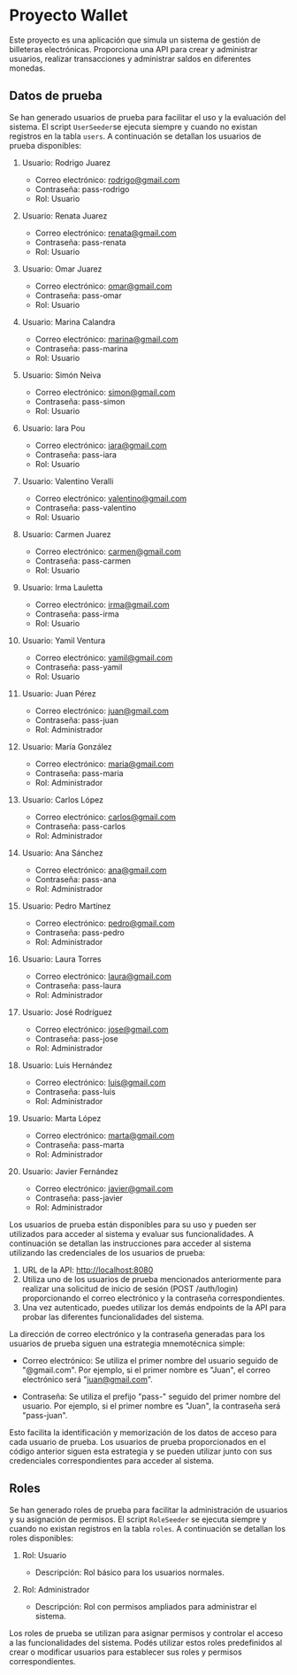 # Proyecto Wallet

Este proyecto es una aplicación que simula un sistema de gestión de billeteras electrónicas. Proporciona una API para crear y administrar usuarios, realizar transacciones y administrar saldos en diferentes monedas.

## Datos de prueba

Se han generado usuarios de prueba para facilitar el uso y la evaluación del sistema. El script `UserSeeder`se ejecuta siempre y cuando no existan registros en la tabla `users`. A continuación se detallan los usuarios de prueba disponibles:

1. Usuario: Rodrigo Juarez
    - Correo electrónico: rodrigo@gmail.com
    - Contraseña: pass-rodrigo
    - Rol: Usuario

2. Usuario: Renata Juarez
    - Correo electrónico: renata@gmail.com
    - Contraseña: pass-renata
    - Rol: Usuario

3. Usuario: Omar Juarez
    - Correo electrónico: omar@gmail.com
    - Contraseña: pass-omar
    - Rol: Usuario

4. Usuario: Marina Calandra
    - Correo electrónico: marina@gmail.com
    - Contraseña: pass-marina
    - Rol: Usuario

5. Usuario: Simón Neiva
    - Correo electrónico: simon@gmail.com
    - Contraseña: pass-simon
    - Rol: Usuario

6. Usuario: Iara Pou
    - Correo electrónico: iara@gmail.com
    - Contraseña: pass-iara
    - Rol: Usuario

7. Usuario: Valentino Veralli
    - Correo electrónico: valentino@gmail.com
    - Contraseña: pass-valentino
    - Rol: Usuario

8. Usuario: Carmen Juarez
    - Correo electrónico: carmen@gmail.com
    - Contraseña: pass-carmen
    - Rol: Usuario

9. Usuario: Irma Lauletta
    - Correo electrónico: irma@gmail.com
    - Contraseña: pass-irma
    - Rol: Usuario

10. Usuario: Yamil Ventura
    - Correo electrónico: yamil@gmail.com
    - Contraseña: pass-yamil
    - Rol: Usuario

11. Usuario: Juan Pérez
    - Correo electrónico: juan@gmail.com
    - Contraseña: pass-juan
    - Rol: Administrador

12. Usuario: María González
    - Correo electrónico: maria@gmail.com
    - Contraseña: pass-maria
    - Rol: Administrador

13. Usuario: Carlos López
    - Correo electrónico: carlos@gmail.com
    - Contraseña: pass-carlos
    - Rol: Administrador

14. Usuario: Ana Sánchez
    - Correo electrónico: ana@gmail.com
    - Contraseña: pass-ana
    - Rol: Administrador

15. Usuario: Pedro Martínez
    - Correo electrónico: pedro@gmail.com
    - Contraseña: pass-pedro
    - Rol: Administrador

16. Usuario: Laura Torres
    - Correo electrónico: laura@gmail.com
    - Contraseña: pass-laura
    - Rol: Administrador

17. Usuario: José Rodríguez
    - Correo electrónico: jose@gmail.com
    - Contraseña: pass-jose
    - Rol: Administrador

18. Usuario: Luis Hernández
    - Correo electrónico: luis@gmail.com
    - Contraseña: pass-luis
    - Rol: Administrador

19. Usuario: Marta López
    - Correo electrónico: marta@gmail.com
    - Contraseña: pass-marta
    - Rol: Administrador

20. Usuario: Javier Fernández
    - Correo electrónico: javier@gmail.com
    - Contraseña: pass-javier
    - Rol: Administrador

Los usuarios de prueba están disponibles para su uso y pueden ser utilizados para acceder al sistema y evaluar sus funcionalidades. A continuación se detallan las instrucciones para acceder al sistema utilizando las credenciales de los usuarios de prueba:

1. URL de la API: [http://localhost:8080](http://localhost:8080)
2. Utiliza uno de los usuarios de prueba mencionados anteriormente para realizar una solicitud de inicio de sesión (POST /auth/login) proporcionando el correo electrónico y la contraseña correspondientes.
3. Una vez autenticado, puedes utilizar los demás endpoints de la API para probar las diferentes funcionalidades del sistema.

La dirección de correo electrónico y la contraseña generadas para los usuarios de prueba siguen una estrategia mnemotécnica simple:

- Correo electrónico: Se utiliza el primer nombre del usuario seguido de "@gmail.com". Por ejemplo, si el primer nombre es "Juan", el correo electrónico será "juan@gmail.com".

- Contraseña: Se utiliza el prefijo "pass-" seguido del primer nombre del usuario. Por ejemplo, si el primer nombre es "Juan", la contraseña será "pass-juan".

Esto facilita la identificación y memorización de los datos de acceso para cada usuario de prueba. Los usuarios de prueba proporcionados en el código anterior siguen esta estrategia y se pueden utilizar junto con sus credenciales correspondientes para acceder al sistema.

## Roles

Se han generado roles de prueba para facilitar la administración de usuarios y su asignación de permisos. El script `RoleSeeder` se ejecuta siempre y cuando no existan registros en la tabla `roles`. A continuación se detallan los roles disponibles:

1. Rol: Usuario
    - Descripción: Rol básico para los usuarios normales.

2. Rol: Administrador
    - Descripción: Rol con permisos ampliados para administrar el sistema.

Los roles de prueba se utilizan para asignar permisos y controlar el acceso a las funcionalidades del sistema. Podés utilizar estos roles predefinidos al crear o modificar usuarios para establecer sus roles y permisos correspondientes.

